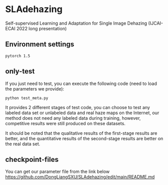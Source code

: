 # SLAdehazing
Self-supervised Learning and Adaptation for Single Image Dehazing (IJCAI-ECAI 2022 long presentation)

## Environment settings
<pre><code>pytorch 1.5</code></pre>

## only-test
If you just need to test, you can execute the following code (need to load the parameters we provide):
<pre><code>python test_meta.py</code></pre>

It provides 2 different stages of test code, you can choose to test any labeled data set or unlabeled data and real haze maps on the Internet, our method does not need any labeled data during training, however, competitive results were still produced on these datasets.

It should be noted that the qualitative results of the first-stage results are better, and the quantitative results of the second-stage results are better on the real data set.

## checkpoint-files
You can get our parameter file from the link below
https://github.com/DongLiangSXU/SLAdehazing/edit/main/README.md


